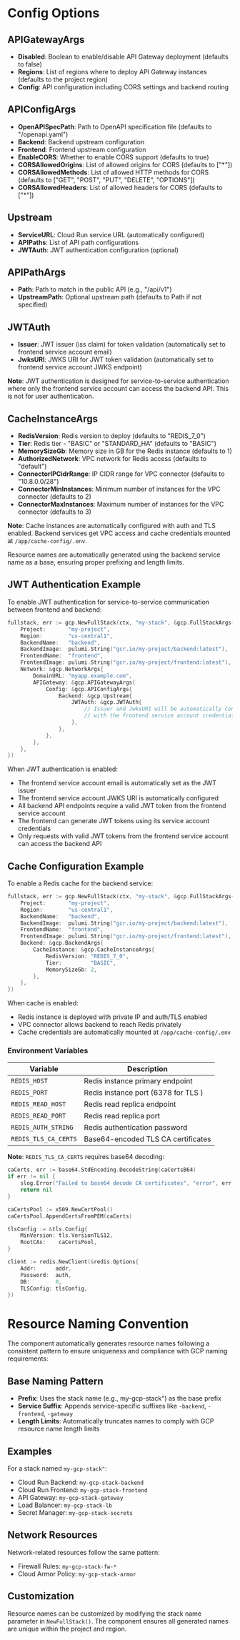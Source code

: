 # Config Options



## APIGatewayArgs
- **Disabled**: Boolean to enable/disable API Gateway deployment (defaults to false)
- **Regions**: List of regions where to deploy API Gateway instances (defaults to the project region)
- **Config**: API configuration including CORS settings and backend routing

## APIConfigArgs
- **OpenAPISpecPath**: Path to OpenAPI specification file (defaults to "/openapi.yaml")
- **Backend**: Backend upstream configuration
- **Frontend**: Frontend upstream configuration
- **EnableCORS**: Whether to enable CORS support (defaults to true)
- **CORSAllowedOrigins**: List of allowed origins for CORS (defaults to ["*"])
- **CORSAllowedMethods**: List of allowed HTTP methods for CORS (defaults to ["GET", "POST", "PUT", "DELETE", "OPTIONS"])
- **CORSAllowedHeaders**: List of allowed headers for CORS (defaults to ["*"])

## Upstream
- **ServiceURL**: Cloud Run service URL (automatically configured)
- **APIPaths**: List of API path configurations
- **JWTAuth**: JWT authentication configuration (optional)

## APIPathArgs
- **Path**: Path to match in the public API (e.g., "/api/v1")
- **UpstreamPath**: Optional upstream path (defaults to Path if not specified)

## JWTAuth
- **Issuer**: JWT issuer (iss claim) for token validation (automatically set to frontend service account email)
- **JwksURI**: JWKS URI for JWT token validation (automatically set to frontend service account JWKS endpoint)

**Note**: JWT authentication is designed for service-to-service authentication where only the frontend service account can access the backend API. This is not for user authentication.

## CacheInstanceArgs
- **RedisVersion**: Redis version to deploy (defaults to "REDIS_7_0")
- **Tier**: Redis tier - "BASIC" or "STANDARD_HA" (defaults to "BASIC")
- **MemorySizeGb**: Memory size in GB for the Redis instance (defaults to 1)
- **AuthorizedNetwork**: VPC network for Redis access (defaults to "default")
- **ConnectorIPCidrRange**: IP CIDR range for VPC connector (defaults to "10.8.0.0/28")
- **ConnectorMinInstances**: Minimum number of instances for the VPC connector (defaults to 2)
- **ConnectorMaxInstances**: Maximum number of instances for the VPC connector (defaults to 3)

**Note**: Cache instances are automatically configured with auth and TLS enabled. Backend services get VPC access and cache credentials mounted at `/app/cache-config/.env`.

Resource names are automatically generated using the backend service name as a base, ensuring proper prefixing and length limits.

## JWT Authentication Example

To enable JWT authentication for service-to-service communication between frontend and backend:

```go
fullstack, err := gcp.NewFullStack(ctx, "my-stack", &gcp.FullStackArgs{
    Project:       "my-project",
    Region:        "us-central1",
    BackendName:   "backend",
    BackendImage:  pulumi.String("gcr.io/my-project/backend:latest"),
    FrontendName:  "frontend",
    FrontendImage: pulumi.String("gcr.io/my-project/frontend:latest"),
    Network: &gcp.NetworkArgs{
        DomainURL: "myapp.example.com",
        APIGateway: &gcp.APIGatewayArgs{
            Config: &gcp.APIConfigArgs{
                Backend: &gcp.Upstream{
                    JWTAuth: &gcp.JWTAuth{
                        // Issuer and JwksURI will be automatically configured
                        // with the frontend service account credentials
                    },
                },
            },
        },
    },
})
```

When JWT authentication is enabled:
- The frontend service account email is automatically set as the JWT issuer
- The frontend service account JWKS URI is automatically configured
- All backend API endpoints require a valid JWT token from the frontend service account
- The frontend can generate JWT tokens using its service account credentials
- Only requests with valid JWT tokens from the frontend service account can access the backend API

## Cache Configuration Example

To enable a Redis cache for the backend service:

```go
fullstack, err := gcp.NewFullStack(ctx, "my-stack", &gcp.FullStackArgs{
    Project:       "my-project",
    Region:        "us-central1",
    BackendName:   "backend",
    BackendImage:  pulumi.String("gcr.io/my-project/backend:latest"),
    FrontendName:  "frontend",
    FrontendImage: pulumi.String("gcr.io/my-project/frontend:latest"),
    Backend: &gcp.BackendArgs{
        CacheInstance: &gcp.CacheInstanceArgs{
            RedisVersion: "REDIS_7_0",
            Tier:         "BASIC",
            MemorySizeGb: 2,
        },
    },
})
```

When cache is enabled:
- Redis instance is deployed with private IP and auth/TLS enabled
- VPC connector allows backend to reach Redis privately
- Cache credentials are automatically mounted at `/app/cache-config/.env`

### Environment Variables

| Variable             | Description                          |
| -------------------- | ------------------------------------ |
| `REDIS_HOST`         | Redis instance primary endpoint      |
| `REDIS_PORT`         | Redis instance port (6378 for TLS  ) |
| `REDIS_READ_HOST`    | Redis read replica endpoint          |
| `REDIS_READ_PORT`    | Redis read replica port              |
| `REDIS_AUTH_STRING`  | Redis authentication password        |
| `REDIS_TLS_CA_CERTS` | Base64-encoded TLS CA certificates   |

**Note**: `REDIS_TLS_CA_CERTS` requires base64 decoding:

```go
caCerts, err := base64.StdEncoding.DecodeString(caCertsB64)
if err != nil {
    slog.Error("Failed to base64 decode CA certificates", "error", err)
    return nil
}

caCertsPool := x509.NewCertPool()
caCertsPool.AppendCertsFromPEM(caCerts)

tlsConfig := &tls.Config{
    MinVersion: tls.VersionTLS12,
    RootCAs:    caCertsPool,
}

client := redis.NewClient(&redis.Options{
    Addr:      addr,
    Password:  auth,
    DB:        0,
    TLSConfig: tlsConfig,
})
```

# Resource Naming Convention

The component automatically generates resource names following a consistent pattern to ensure uniqueness and compliance with GCP naming requirements:

## Base Naming Pattern
- **Prefix**: Uses the stack name (e.g., my-gcp-stack") as the base prefix
- **Service Suffix**: Appends service-specific suffixes like `-backend`, `-frontend`, `-gateway`
- **Length Limits**: Automatically truncates names to comply with GCP resource name length limits

## Examples
For a stack named `my-gcp-stack"`:
- Cloud Run Backend: `my-gcp-stack-backend`
- Cloud Run Frontend: `my-gcp-stack-frontend`
- API Gateway: `my-gcp-stack-gateway`
- Load Balancer: `my-gcp-stack-lb`
- Secret Manager: `my-gcp-stack-secrets`

## Network Resources
Network-related resources follow the same pattern:
- Firewall Rules: `my-gcp-stack-fw-*`
- Cloud Armor Policy: `my-gcp-stack-armor`

## Customization
Resource names can be customized by modifying the stack name parameter in `NewFullStack()`. The component ensures all generated names are unique within the project and region.
